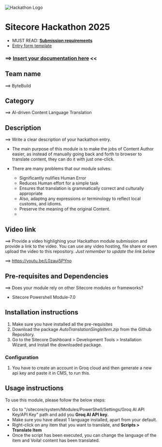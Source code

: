 ![Hackathon Logo](docs/images/hackathon.png?raw=true "Hackathon Logo")

# Sitecore Hackathon 2025

- MUST READ: **[Submission requirements](SUBMISSION_REQUIREMENTS.md)**
- [Entry form template](ENTRYFORM.md)

### ⟹ [Insert your documentation here](ENTRYFORM.md) <<

## Team name

⟹ ByteBuild

## Category

⟹ AI-driven Content Language Translation

## Description

⟹ Write a clear description of your hackathon entry.

- The main purpose of this module is to make the jobs of Content Author easier, as instead of manually going back and forth to browser to translate content, they can do it with just one-click.
- There are many problems that our module solves:

  - Significantly nulifies Human Error
  - Reduces Human effort for a simple task
  - Ensures that translation is grammatically correct and culturally appropriate
  - Also, adaptng any expressions or terminology to reflect local customs, and idioms.
  - Preserve the meaning of the original Content.
  - 

## Video link

[](https://github.com/Sitecore-Hackathon/2025-ByteBuild/blob/main/ENTRYFORM.md#video-link)

⟹ Provide a video highlighing your Hackathon module submission and provide a link to the video. You can use any video hosting, file share or even upload the video to this repository. _Just remember to update the link below_

⟹ https://youtu.be/L0zauj5PYno

## Pre-requisites and Dependencies

[](https://github.com/Sitecore-Hackathon/2025-ByteBuild/blob/main/ENTRYFORM.md#pre-requisites-and-dependencies)

⟹ Does your module rely on other Sitecore modules or frameworks?

- Sitecore Powershell Module-7.0

## Installation instructions

1. Make sure you have installed all the pre-requisites
2. Download the package _AutoTranslationSingleItem.zip_ from the Github Repository.
3. Go to the Sitecore Dashboard > Development Tools > Installation Wizard, and Install the downloaded package.

### Configuration

1. You have to create an account in Groq cloud and then generate a new api key and paste it in CMS, to run this.

## Usage instructions

To use this module, please follow the below steps:

- Go to "/sitecore/system/Modules/PowerShell/Settings/Groq AI API Key/API Key" path and add you **Groq AI API key.**
- Make sure you have atleast 1 language installed, apart from your default.
- Right-click on any item that you want to translate, and **Scripts > Translate Item**
- Once the script has been executed, you can change the language of the item and Voila! content has been translated.
